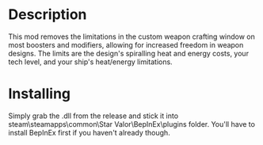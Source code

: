 # Description
This mod removes the limitations in the custom weapon crafting window on most boosters and modifiers, allowing for increased freedom in weapon designs.
The limits are the design's spiralling heat and energy costs, your tech level, and your ship's heat/energy limitations.

# Installing
Simply grab the .dll from the release and stick it into steam\steamapps\common\Star Valor\BepInEx\plugins folder. 
You'll have to install BepInEx first if you haven't already though.

